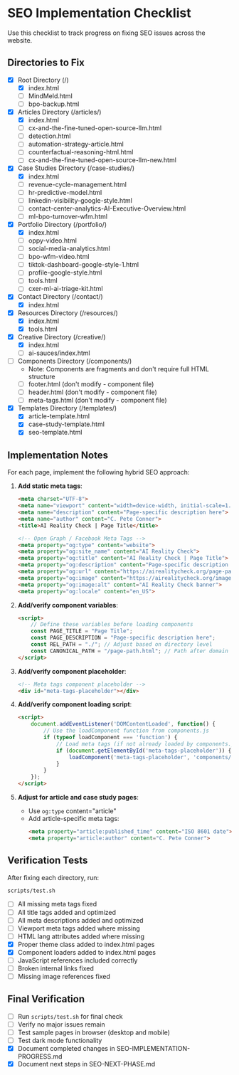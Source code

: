 # SEO Implementation Checklist

Use this checklist to track progress on fixing SEO issues across the website.

## Directories to Fix

- [x] Root Directory (/)
  - [x] index.html
  - [ ] MindMeld.html
  - [ ] bpo-backup.html

- [x] Articles Directory (/articles/)
  - [x] index.html
  - [ ] cx-and-the-fine-tuned-open-source-llm.html
  - [ ] detection.html
  - [ ] automation-strategy-article.html
  - [ ] counterfactual-reasoning-html.html
  - [ ] cx-and-the-fine-tuned-open-source-llm-new.html

- [x] Case Studies Directory (/case-studies/)
  - [x] index.html
  - [ ] revenue-cycle-management.html
  - [ ] hr-predictive-model.html
  - [ ] linkedin-visibility-google-style.html
  - [ ] contact-center-analytics-AI-Executive-Overview.html
  - [ ] ml-bpo-turnover-wfm.html

- [x] Portfolio Directory (/portfolio/)
  - [x] index.html
  - [ ] oppy-video.html
  - [ ] social-media-analytics.html
  - [ ] bpo-wfm-video.html
  - [ ] tiktok-dashboard-google-style-1.html
  - [ ] profile-google-style.html
  - [ ] tools.html
  - [ ] cxer-ml-ai-triage-kit.html

- [x] Contact Directory (/contact/)
  - [x] index.html

- [x] Resources Directory (/resources/)
  - [x] index.html
  - [x] tools.html

- [x] Creative Directory (/creative/)
  - [x] index.html
  - [ ] ai-sauces/index.html

- [ ] Components Directory (/components/)
  - Note: Components are fragments and don't require full HTML structure
  - [ ] footer.html (don't modify - component file)
  - [ ] header.html (don't modify - component file)
  - [ ] meta-tags.html (don't modify - component file)

- [x] Templates Directory (/templates/)
  - [x] article-template.html
  - [x] case-study-template.html
  - [x] seo-template.html

## Implementation Notes

For each page, implement the following hybrid SEO approach:

1. **Add static meta tags**:
   ```html
   <meta charset="UTF-8">
   <meta name="viewport" content="width=device-width, initial-scale=1.0">
   <meta name="description" content="Page-specific description here">
   <meta name="author" content="C. Pete Conner">
   <title>AI Reality Check | Page Title</title>
   
   <!-- Open Graph / Facebook Meta Tags -->
   <meta property="og:type" content="website">
   <meta property="og:site_name" content="AI Reality Check">
   <meta property="og:title" content="AI Reality Check | Page Title">
   <meta property="og:description" content="Page-specific description here">
   <meta property="og:url" content="https://airealitycheck.org/page-path.html">
   <meta property="og:image" content="https://airealitycheck.org/images/hero/ARC-Hero.webp">
   <meta property="og:image:alt" content="AI Reality Check banner">
   <meta property="og:locale" content="en_US">
   ```

2. **Add/verify component variables**:
   ```html
   <script>
       // Define these variables before loading components
       const PAGE_TITLE = "Page Title";
       const PAGE_DESCRIPTION = "Page-specific description here";
       const REL_PATH = "./"; // Adjust based on directory level
       const CANONICAL_PATH = "/page-path.html"; // Path after domain
   </script>
   ```

3. **Add/verify component placeholder**:
   ```html
   <!-- Meta tags component placeholder -->
   <div id="meta-tags-placeholder"></div>
   ```

4. **Add/verify component loading script**:
   ```html
   <script>
       document.addEventListener('DOMContentLoaded', function() {
           // Use the loadComponent function from components.js
           if (typeof loadComponent === 'function') {
               // Load meta tags (if not already loaded by components.js)
               if (document.getElementById('meta-tags-placeholder')) {
                   loadComponent('meta-tags-placeholder', 'components/meta-tags.html');
               }
           }
       });
   </script>
   ```

5. **Adjust for article and case study pages**:
   - Use `og:type` content="article"
   - Add article-specific meta tags:
     ```html
     <meta property="article:published_time" content="ISO 8601 date">
     <meta property="article:author" content="C. Pete Conner">
     ```

## Verification Tests

After fixing each directory, run:
```bash
scripts/test.sh
```

- [ ] All missing meta tags fixed
- [ ] All title tags added and optimized
- [ ] All meta descriptions added and optimized
- [ ] Viewport meta tags added where missing
- [ ] HTML lang attributes added where missing
- [x] Proper theme class added to index.html pages
- [x] Component loaders added to index.html pages
- [ ] JavaScript references included correctly
- [ ] Broken internal links fixed
- [ ] Missing image references fixed

## Final Verification

- [ ] Run `scripts/test.sh` for final check
- [ ] Verify no major issues remain
- [ ] Test sample pages in browser (desktop and mobile)
- [ ] Test dark mode functionality
- [x] Document completed changes in SEO-IMPLEMENTATION-PROGRESS.md
- [x] Document next steps in SEO-NEXT-PHASE.md